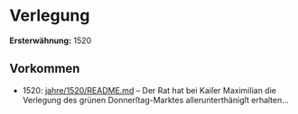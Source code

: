 # Verlegung

**Ersterwähnung:** 1520

## Vorkommen
- 1520: [jahre/1520/README.md](../jahre/1520/README.md) – Der Rat hat bei Kaiſer Maximilian die Verlegung
des grünen Donnerſtag-Marktes allerunterthänigſt erhalten...
